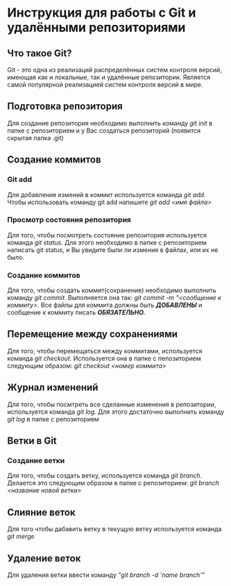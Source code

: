 # Инструкция для работы с Git и удалёнными репозиториями

## Что такое Git?

Git - это одна из реализаций распределённых систем контроля версий, имеющая как и локальные, так и удалённые репозитории. Является самой популярной реализацией систем контроля версий в мире.

## Подготовка репозитория
Для создание репозитория необходимо выполнить команду _git init_ в папке с репозиторием и у Вас создаться репозиторий (появится скрытая папка .git)

## Создание коммитов
### Git add
Для добавления измений в коммит используется команда _git add._ Чтобы использовать команду git add напишите _git add <имя файла>_

### Просмотр состояния репозитория
Для того, чтобы посмотреть состояние репозитория используется команда _git status._ Для этого необходимо в папке с репозиторием написать git status, и Вы увидите были ли измения в файлах, или их не было.

### Создание коммитов
Для того, чтобы создать коммит(сохранение) необходимо выполнить команду _git commit_. Выполняется она так: _git commit -m "<сообщение к коммиту>._ Все файлы для коммита должны быть **_ДОБАВЛЕНЫ_** и сообщение к коммиту писать **_ОБЯЗАТЕЛЬНО._**

## Перемещение между сохранениями
Для того, чтобы перемещаться между коммитами, используется команда _git checkout._ Используется она в папке с пепозиторием следующим образом: _git checkout <номер коммита>_

## Журнал изменений
Для того, чтобы посмтреть все сделанные изменения в репозитории, используется команда _git log._ Для этого достаточно выполнить команду _git log_ в папке с репозиторием

## Ветки в Git
### Создание ветки
Для того, чтобы создать ветку, используется команда _git branch_. Делается это следующим образом в папке с репозиторием: _git branch <название новой ветки>_

## Слияние веток
Для того чтобы дабавить ветку в текущую ветку используется команда _git merge_

## Удаление веток
Для удаления ветки ввести команду _"git branch -d 'name branch'"_
